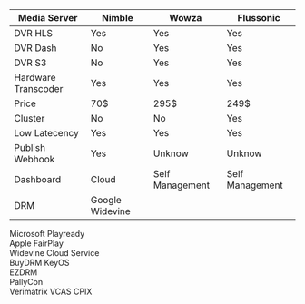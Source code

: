 | Media Server | Nimble | Wowza | Flussonic |
| --- | --- | --- | --- |
| DVR HLS | Yes | Yes | Yes |
| DVR Dash | No | Yes | Yes |
| DVR S3 | No | Yes | Yes |
| Hardware Transcoder | Yes | Yes | Yes |
| Price | 70$ | 295$  | 249$ |
| Cluster | No | No | Yes |
| Low Latecency | Yes | Yes | Yes |
| Publish Webhook | Yes | Unknow | Unknow |
| Dashboard | Cloud | Self Management | Self Management |
| DRM | Google Widevine<br>
Microsoft Playready<br>
Apple FairPlay<br>
Widevine Cloud Service<br>
BuyDRM KeyOS<br>
EZDRM<br>
PallyCon<br>
Verimatrix VCAS CPIX<br>